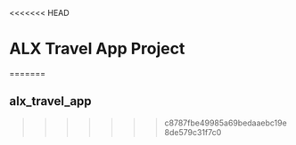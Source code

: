 <<<<<<< HEAD
# ALX Travel App Project
=======
## alx_travel_app
>>>>>>> c8787fbe49985a69bedaaebc19e8de579c31f7c0
